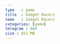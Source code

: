 ```yaml
---
type   : game
title  : Gadget Racers
name   : Gadget Racers
categories: [game]
telegram : 664
size : 651 MB
---
```



